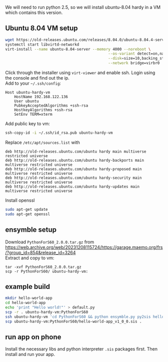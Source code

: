 We will need to run python 2.5, so we will install ubuntu-8.04 hardy in a VM which contains this version.

## Ubuntu 8.04 VM setup

```bash
wget https://old-releases.ubuntu.com/releases/8.04.0/ubuntu-8.04.4-server-amd64.iso
systemctl start libvirtd-networkd
virt-install --name ubuntu-8.04-server --memory 4000 --noreboot \
                                              --os-variant detect=on,name=ubuntuhardy \
                                              --disk=size=10,backing_store="$(pwd)/ubuntu-8.04.4-server-amd64.iso" \
                                              --network bridge=virbr0
```
Click through the installer using `virt-viewer` and enable ssh. Login using the console and find out the ip.  
Add to your `~/.ssh/config`:
```
Host ubuntu-hardy-vm
    HostName 192.168.122.136
    User ubuntu
    PubkeyAcceptedAlgorithms +ssh-rsa
    HostkeyAlgorithms +ssh-rsa
    SetEnv TERM=xterm
```
Add public key to vm:
```bash
ssh-copy-id -i ~/.ssh/id_rsa.pub ubuntu-hardy-vm
```
Replace `/etc/apt/sources.list` with
```
deb http://old-releases.ubuntu.com/ubuntu hardy main multiverse restricted universe
deb http://old-releases.ubuntu.com/ubuntu hardy-backports main multiverse restricted universe
deb http://old-releases.ubuntu.com/ubuntu hardy-proposed main multiverse restricted universe
deb http://old-releases.ubuntu.com/ubuntu hardy-security main multiverse restricted universe
deb http://old-releases.ubuntu.com/ubuntu hardy-updates main multiverse restricted universe
```
Install openssl
```bash
sudo apt-get update
sudo apt-get openssl
```

## ensymble setup

Download `PythonForS60_2.0.0.tar.gz` from https://web.archive.org/web/20231208115724/https://garage.maemo.org/frs/?group_id=854&release_id=3264  
Extract and copy to vm:
```
tar -xvf PythonForS60_2.0.0.tar.gz
scp -r PythonForS60/ ubuntu-hardy-vm:
```

## example build

```bash
mkdir hello-world-app
cd hello-world-app
echo 'print "Hello world!"' > default.py
scp -r . ubuntu-hardy-vm:PythonForS60
ssh ubuntu-hardy-vm 'cd PythonForS60 && python ensymble.py py2sis hello-world-app'
scp ubuntu-hardy-vm:PythonForS60/hello-world-app_v1_0_0.sis .
```

## run app on phone

Install the necessary libs and python interpreter `.sis` packages first. Then install and run your app.
